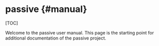 # passive {#manual}

[TOC]

Welcome to the passive user manual.
This page is the starting point for additional documentation of the passive project.

